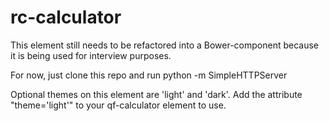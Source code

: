 rc-calculator
===================

<p>This element still needs to be refactored into a Bower-component because it is being used for interview purposes.</p>
<p>For now, just clone this repo and run  python -m SimpleHTTPServer</p>
<p>Optional themes on this element are 'light' and 'dark'. Add the attribute "theme='light'" to your qf-calculator element to use.</p>
